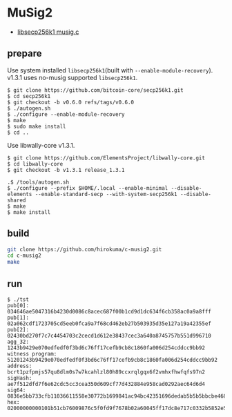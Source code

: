 # MuSig2

* [libsecp256k1 musig.c](https://github.com/bitcoin-core/secp256k1/blob/00774d0723af1974e2a113db4adc479bfc47e20f/examples/musig.c)

## prepare

Use system installed `libsecp256k1`(built with `--enable-module-recovery`).  
v1.3.1 uses no-musig supported `libsecp256k1`.

```console
$ git clone https://github.com/bitcoin-core/secp256k1.git
$ cd secp256k1
$ git checkout -b v0.6.0 refs/tags/v0.6.0
$ ./autogen.sh
$ ./configure --enable-module-recovery
$ make
$ sudo make install
$ cd ..
```

Use libwally-core v1.3.1.

```console
$ git clone https://github.com/ElementsProject/libwally-core.git
$ cd libwally-core
$ git checkout -b v1.3.1 release_1.3.1

.$ /tools/autogen.sh
$ ./configure --prefix $HOME/.local --enable-minimal --disable-elements --enable-standard-secp --with-system-secp256k1 --disable-shared
$ make
$ make install
```

## build

```bash
git clone https://github.com/hirokuma/c-musig2.git
cd c-musig2
make
```

## run

```console
$ ./tst
pub[0]: 034646ae5047316b4230d0086c8acec687f00b1cd9d1dc634f6cb358ac0a9a8fff
pub[1]: 02a062cdf1723705cd5eeb0fca9a7f68cd462eb27b503935d35e127a19a42355ef
pub[2]: 02430bd270f7c7c4454703c2cecd1d612e38437cec3a640a8745757b551d996710
agg_32: 1243b9429e070edfedf0f3bd6c76ff17cefb9cb8c1860fa006d254cddcc9bb92
witness program: 51201243b9429e070edfedf0f3bd6c76ff17cefb9cb8c1860fa006d254cddcc9bb92
address: bcrt1pzfpmjs57qu8dlm0s7w7kcahlzl80h89ccxrqlgqx6f2vmhxfhwfqfs97n2
sigHash: ae7f512dfd7f6e62cdc5cc3cea350d609cf77d432884e958cad0292aec64d6d4
sig64: 0836e5bb733cfb11036611558e30772b1699841ac94bc42351696dedab5b5b5bbcbe4683b5017aa698a84593281748d1f41ea1908d658123f970419813c5200e
hex: 02000000000101b51cb76009876c5f0fd9f7678b02a60045ff17dc8e717c0332b5852e5ec845000000000000ffffffff01f0b9f50500000000160014adb802233d8444a772bf6c36a3ff82ee69fba71601400836e5bb733cfb11036611558e30772b1699841ac94bc42351696dedab5b5b5bbcbe4683b5017aa698a84593281748d1f41ea1908d658123f970419813c5200e00000000
```
